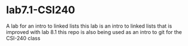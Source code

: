 # lab7.1-CSI240
A lab for an intro to linked lists
this lab is an intro to linked lists that is improved with lab 8.1
this repo is also being used as an intro to git for the CSI-240 class
